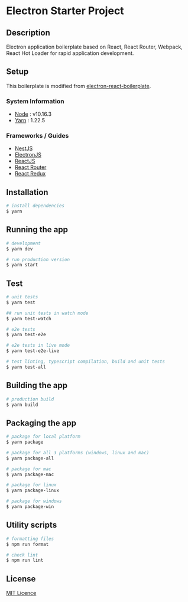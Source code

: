 # Electron Starter Project

## Description

Electron application boilerplate based on React, React Router, Webpack, React Hot Loader for rapid application development.

## Setup

This boilerplate is modified from [electron-react-boilerplate](https://electron-react-boilerplate.js.org/).

### System Information

- [Node](https://nodejs.org/en/) : v10.16.3
- [Yarn](https://yarnpkg.com/) : 1.22.5

### Frameworks / Guides

- [NestJS](https://nestjs.com/)
- [ElectronJS](https://www.electronjs.org/)
- [ReactJS](https://reactjs.org/)
- [React Router](https://reactrouter.com/)
- [React Redux](https://react-redux.js.org/)

## Installation

```bash
# install dependencies
$ yarn
```

## Running the app

```bash
# development
$ yarn dev

# run production version
$ yarn start
```

## Test

```bash
# unit tests
$ yarn test

## run unit tests in watch mode
$ yarn test-watch

# e2e tests
$ yarn test-e2e

# e2e tests in live mode
$ yarn test-e2e-live

# test linting, typescript compilation, build and unit tests
$ yarn test-all
```

## Building the app

```bash
# production build
$ yarn build
```

## Packaging the app

```bash
# package for local platform
$ yarn package

# package for all 3 platforms (windows, linux and mac)
$ yarn package-all

# package for mac
$ yarn package-mac

# package for linux
$ yarn package-linux

# package for windows
$ yarn package-win
```

## Utility scripts

```bash
# formatting files
$ npm run format

# check lint
$ npm run lint
```

## License

[MIT Licence](./LICENSE)
